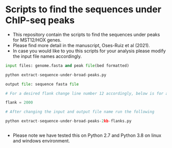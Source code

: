 # Scripts to find the sequences under ChIP-seq peaks

- This repository contain the scripts to find the sequences under peaks for MST12/HOX genes.
- Please find more detail in the manuscript, Oses-Ruiz et al (2021).
- In case you would like to you this scripts for your analysis please modify the input  file names accordingly.

```python
input files: genome.fasta and peak file(bed formatted)

python extract-sequence-under-broad-peaks.py  

output file: sequence fasta file

# For a desired flank change line number 12 accordingly, below is for a 2kb flank 

flank = 2000

# After changing the input and output file name run the following

python extract-sequence-under-broad-peaks-2kb-flanks.py



```

- Please note we have tested this on Python 2.7 and Python 3.8 on linux and windows environment.


